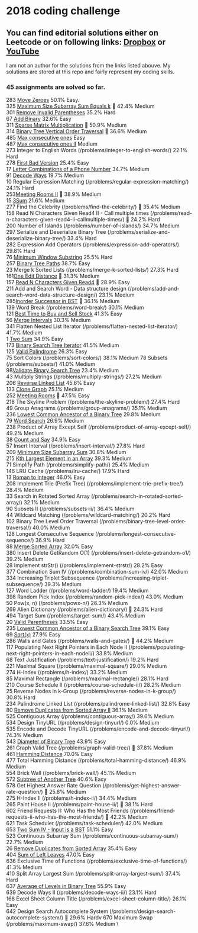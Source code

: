 # 2018 coding challenge
## You can find editorial solutions either on Leetcode or on following links: [Dropbox](https://www.dropbox.com/s/37gabcc65lds6ak/fb.docx?dl=0) or [YouTube](https://www.youtube.com/user/tusharroy2525/videos)
I am not an author for the solutions from the links listed abouve. My solutions are stored at this repo and fairly represent my coding skills.


### 45 assignments are solved so far.

283 [Move Zeroes](https://leetcode.com/problems/move-zeroes/) 50.1% Easy. \
325 [Maximum Size Subarray Sum Equals k](https://leetcode.com/problems/maximum-size-subarray-sum-equals-k/)  42.4% Medium \
301 [Remove Invalid Parentheses](https://leetcode.com/problems/remove-invalid-parentheses/) 35.2% Hard \
67 [Add Binary](https://leetcode.com/problems/add-binary/) 32.6% Easy \
311 [Sparse Matrix Multiplication](https://leetcode.com/problems/sparse-matrix-multiplication/)  50.9% Medium \
314 [Binary Tree Vertical Order Traversal](https://leetcode.com/problems/binary-tree-vertical-order-traversal/)  36.6% Medium \
485 [Max consecutive ones](https://leetcode.com/problems/max-consecutive-ones) Easy \
487 [Max consecutive ones II](https://leetcode.com/problems/max-consecutive-ones-ii) Medium \
273 Integer to English Words (/problems/integer-to-english-words/) 22.1% Hard \
278 [First Bad Version](https://leetcode.com/problems/first-bad-version/) 25.4% Easy \
17 [Letter Combinations of a Phone Number](https://leetcode.com/problems/letter-combinations-of-a-phone-number/) 34.7% Medium \
91 [Decode Ways](https://leetcode.com/problems/decode-ways/) 19.7% Medium \
10 Regular Expression Matching (/problems/regular-expression-matching/) 24.1% Hard \
253[Meeting Rooms II](https://leetcode.com/problems/meeting-rooms-ii/)  38.9% Medium \
15 [3Sum](https://leetcode.com/problems/3sum/) 21.6% Medium \
277 Find the Celebrity (/problems/find-the-celebrity/)  35.4% Medium \
158
Read N Characters Given Read4 II - Call multiple times (/problems/read-n-characters-given-read4-ii-callmultiple-times/)

24.2% Hard \
200 Number of Islands (/problems/number-of-islands/) 34.7% Medium \
297 Serialize and Deserialize Binary Tree (/problems/serialize-and-deserialize-binary-tree/) 33.4% Hard \
282 Expression Add Operators (/problems/expression-add-operators/) 29.8% Hard \
76 [Minimum Window Substring](https://leetcode.com/problems/minimum-window-substring/) 25.5% Hard \
257 [Binary Tree Paths](https://leetcode.com/problems/binary-tree-paths/) 38.7% Easy \
23 Merge k Sorted Lists (/problems/merge-k-sorted-lists/) 27.3% Hard \
161[One Edit Distance](https://leetcode.com/problems/one-edit-distance/)  31.3% Medium \
157 [Read N Characters Given Read4](https://leetcode.com/problems/read-n-characters-given-read4/)  28.9% Easy \
211 Add and Search Word - Data structure design (/problems/add-and-search-word-data-structure-design/) 23.1% Medium \
285[Inorder Successor in BST](https://leetcode.com/problems/inorder-successor-in-bst/)  36.1% Medium \
139 Word Break (/problems/word-break/) 30.1% Medium \
121 [Best Time to Buy and Sell Stock](https://leetcode.com/problems/best-time-to-buy-and-sell-stock/) 41.3% Easy \
56 [Merge Intervals](https://leetcode.com/problems/merge-intervals/) 30.3% Medium \
341 Flatten Nested List Iterator (/problems/flatten-nested-list-iterator/) 41.7% Medium \
1 [Two Sum](https://leetcode.com/problems/two-sum/) 34.9% Easy \
173 [Binary Search Tree Iterator](https://leetcode.com/problems/binary-search-tree-iterator/) 41.5% Medium \
125 [Valid Palindrome](https://leetcode.com/problems/valid-palindrome/) 26.3% Easy \
75 Sort Colors (/problems/sort-colors/) 38.1% Medium
78 Subsets (/problems/subsets/) 41.0% Medium \
98[Validate Binary Search Tree](https://leetcode.com/problems/validate-binary-search-tree/) 23.4% Medium \
43 Multiply Strings (/problems/multiply-strings/) 27.2% Medium \
206 [Reverse Linked List](https://leetcode.com/problems/reverse-linked-list/) 45.6% Easy \
133 [Clone Graph](https://leetcode.com/problems/clone-graph/) 25.1% Medium \
252 [Meeting Rooms](https://leetcode.com/problems/meeting-rooms/)  47.5% Easy \
218 The Skyline Problem (/problems/the-skyline-problem/) 27.4% Hard \
49 Group Anagrams (/problems/group-anagrams/) 35.1% Medium \
236 [Lowest Common Ancestor of a Binary Tree](https://leetcode.com/problems/lowest-common-ancestor-of-a-binary-tree/) 29.8% Medium \
79 [Word Search](https://leetcode.com/problems/word-search/) 26.9% Medium \
238 Product of Array Except Self (/problems/product-of-array-except-self/) 49.2% Medium \
38 [Count and Say](https://leetcode.com/problems/count-and-say/) 34.9% Easy \
57 Insert Interval (/problems/insert-interval/) 27.8% Hard \
209 [Minimum Size Subarray Sum](https://leetcode.com/problems/minimum-size-subarray-sum/) 30.8% Medium \
215 [Kth Largest Element in an Array](https://leetcode.com/problems/kth-largest-element-in-an-array/) 39.3% Medium \
71 Simplify Path (/problems/simplify-path/) 25.4% Medium \
146 LRU Cache (/problems/lru-cache/) 17.9% Hard \
13 [Roman to Integer](https://leetcode.com/problems/roman-to-integer/) 46.0% Easy \
208 Implement Trie (Prefix Tree) (/problems/implement-trie-prefix-tree/) 28.4% Medium \
33 Search in Rotated Sorted Array (/problems/search-in-rotated-sorted-array/) 32.1% Medium \
90 Subsets II (/problems/subsets-ii/) 36.4% Medium \
44 Wildcard Matching (/problems/wildcard-matching/) 20.2% Hard \
102 Binary Tree Level Order Traversal (/problems/binary-tree-level-order-traversal/) 40.0% Medium \
128 Longest Consecutive Sequence (/problems/longest-consecutive-sequence/) 36.9% Hard \
88 [Merge Sorted Array](https://leetcode.com/problems/merge-sorted-array/) 32.0% Easy \
380 Insert Delete GetRandom O(1) (/problems/insert-delete-getrandom-o1/) 39.2% Medium \
28 Implement strStr() (/problems/implement-strstr/) 28.2% Easy \
377 Combination Sum IV (/problems/combination-sum-iv/) 42.0% Medium \
334 Increasing Triplet Subsequence (/problems/increasing-triplet-subsequence/) 39.3% Medium \
127 Word Ladder (/problems/word-ladder/) 19.4% Medium \
398 Random Pick Index (/problems/random-pick-index/) 43.0% Medium \
50 Pow(x, n) (/problems/powx-n/) 26.3% Medium \
269 Alien Dictionary (/problems/alien-dictionary/)  24.3% Hard \
494 Target Sum (/problems/target-sum/) 43.4% Medium \
20 [Valid Parentheses](https://leetcode.com/problems/valid-parentheses/) 33.5% Easy \
235
[Lowest Common Ancestor of a Binary Search Tree](https://leetcode.com/problems/lowest-common-ancestor-of-a-binary-search-tree/)
39.1% Easy \
69 [Sqrt(x)](https://leetcode.com/problems/sqrtx/) 27.9% Easy \
286 Walls and Gates (/problems/walls-and-gates/)  44.2% Medium \
117
Populating Next Right Pointers in Each Node II (/problems/populating-next-right-pointers-in-each-nodeii/)
33.8% Medium \
68 Text Justification (/problems/text-justification/) 19.2% Hard \
221 Maximal Square (/problems/maximal-square/) 29.0% Medium \
274 H-Index (/problems/h-index/) 33.2% Medium \
85 Maximal Rectangle (/problems/maximal-rectangle/) 28.1% Hard \
210 Course Schedule II (/problems/course-schedule-ii/) 28.2% Medium \
25 Reverse Nodes in k-Group (/problems/reverse-nodes-in-k-group/) 30.8% Hard \
234 Palindrome Linked List (/problems/palindrome-linked-list/) 32.8% Easy \
80 [Remove Duplicates from Sorted Array II](https://leetcode.com/problems/remove-duplicates-from-sorted-array-ii/) 36.1% Medium \
525 Contiguous Array (/problems/contiguous-array/) 39.6% Medium \
534 Design TinyURL (/problems/design-tinyurl/) 0.0% Medium \
535 Encode and Decode TinyURL (/problems/encode-and-decode-tinyurl/) 74.3% Medium \
543 [Diameter of Binary Tree](https://leetcode.com/problems/diameter-of-binary-tree/) 43.9% Easy \
261 Graph Valid Tree (/problems/graph-valid-tree/)  37.8% Medium \
461 [Hamming Distance](https://leetcode.com/problems/hamming-distance/) 70.0% Easy \
477 Total Hamming Distance (/problems/total-hamming-distance/) 46.9% Medium \
554 Brick Wall (/problems/brick-wall/) 45.1% Medium \
572 [Subtree of Another Tree](https://leetcode.com/problems/subtree-of-another-tree/) 40.6% Easy \
578 Get Highest Answer Rate Question (/problems/get-highest-answer-rate-question/)  25.8% Medium \
275 H-Index II (/problems/h-index-ii/) 34.4% Medium \
265 Paint House II (/problems/paint-house-ii/)  38.1% Hard \
602
Friend Requests II: Who Has the Most Friends (/problems/friend-requests-ii-who-has-the-most-friends/)

42.2% Medium \
621 Task Scheduler (/problems/task-scheduler/) 42.0% Medium \
653 [Two Sum IV - Input is a BST](https://leetcode.com/problems/two-sum-iv-input-is-a-bst/) 51.1% Easy \
523 Continuous Subarray Sum (/problems/continuous-subarray-sum/) 22.7% Medium \
26 [Remove Duplicates from Sorted Array](https://leetcode.com/problems/remove-duplicates-from-sorted-array/) 35.4% Easy \
404 [Sum of Left Leaves](https://leetcode.com/problems/sum-of-left-leaves/) 47.0% Easy \
636 Exclusive Time of Functions (/problems/exclusive-time-of-functions/) 41.3% Medium \
410 Split Array Largest Sum (/problems/split-array-largest-sum/) 37.4% Hard \
637 [Average of Levels in Binary Tree](https://leetcode.com/problems/average-of-levels-in-binary-tree/) 55.9% Easy \
639 Decode Ways II (/problems/decode-ways-ii/) 23.1% Hard \
168 Excel Sheet Column Title (/problems/excel-sheet-column-title/) 26.1% Easy \
642 Design Search Autocomplete System (/problems/design-search-autocomplete-system/)  29.6% Hardv
670 Maximum Swap (/problems/maximum-swap/) 37.6% Medium \
